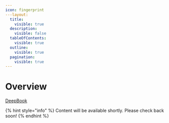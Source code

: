 ```yaml
---
icon: fingerprint
---layout:
  title:
    visible: true
  description:
    visible: false
  tableOfContents:
    visible: true
  outline:
    visible: true
  pagination:
    visible: true
---
```

# Overview

[DeepBook](https://github.com/MystenLabs/deepbookv3/tree/main)

{% hint style="info" %}
Content will be available shortly. Please check back soon!
{% endhint %}